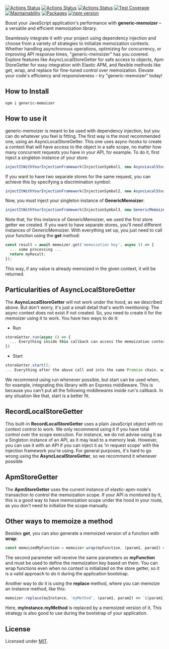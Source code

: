 [![Actions Status](https://github.com/Codibre/nodejs-generic-memoizer/workflows/build/badge.svg)](https://github.com/Codibre/nodejs-generic-memoizer/actions)
[![Actions Status](https://github.com/Codibre/nodejs-generic-memoizer/workflows/test/badge.svg)](https://github.com/Codibre/nodejs-generic-memoizer/actions)
[![Actions Status](https://github.com/Codibre/nodejs-generic-memoizer/workflows/lint/badge.svg)](https://github.com/Codibre/nodejs-generic-memoizer/actions)
[![Test Coverage](https://api.codeclimate.com/v1/badges/a6790604f4031ea02e4f/test_coverage)](https://codeclimate.com/github/codibre/nodejs-generic-memoizer/test_coverage)
[![Maintainability](https://api.codeclimate.com/v1/badges/a6790604f4031ea02e4f/maintainability)](https://codeclimate.com/github/codibre/nodejs-generic-memoizer/maintainability)
[![Packages](https://david-dm.org/Codibre/nodejs-generic-memoizer.svg)](https://david-dm.org/Codibre/nodejs-generic-memoizer)
[![npm version](https://badge.fury.io/js/nodejs-generic-memoizer.svg)](https://badge.fury.io/js/nodejs-generic-memoizer)

Boost your JavaScript application's performance with **generic-memoizer** – a versatile and efficient memoization library.

Seamlessly integrate it with your project using dependency injection and choose from a variety of strategies to initialize memoization contexts. Whether handling asynchronous operations, optimizing for concurrency, or improving API response times, "generic-memoizer" has you covered. Explore features like AsyncLocalStoreGetter for safe access to objects, Apm StoreGetter for easy integration with Elastic APM, and flexible methods like get, wrap, and replace for fine-tuned control over memoization. Elevate your code's efficiency and responsiveness – try "generic-memoizer" today!

## How to Install

```
npm i generic-memoizer
```

## How to use it

generic-memoizer is meant to be used with dependency injection, but you can do whatever you feel is fitting. The first way is the most recommended one, using an AsyncLocalStoreGetter. This one uses async-hooks to create a context that will have access to the object in a safe scope, no matter how many concurrent requests you have in your API, for example. To do it, first inject a singleton instance of your store:

```ts
injectItWithYourInjectionFramework(InjectionSymbol1, new AsyncLocalStoreGetter())
```

If you want to have two separate stores for the same request, you can achieve this by specifying a discrimination symbol:

```ts
injectItWithYourInjectionFramework(InjectionSymbol2, new AsyncLocalStoreGetter(Symbol('MySeparateStore')))
```

Now, you must inject your singleton instance of **GenericMemoizer**:

```ts
injectItWithYourInjectionFramework(InjectionSymbol3, new GenericMemoizer(getInjected(InjectionSymbol1)));
```

Note that, for this instance of GenericMemoizer, we used the first store getter we created. If you want to have separate stores, you'll need different instances of GenericMemoizer. With everything set up, you just need to call your function using the **get** method:

```ts
const result = await memoizer.get('memoization key', async () => {
  ... some processing ...
  return myResult;
});
```
This way, if any value is already memoized in the given context, it will be returned.

## Particularities of AsyncLocalStoreGetter

The **AsyncLocalStoreGetter** will not work under the hood, as we described above. But don't worry, it's just a small detail that's worth mentioning: The async context does not exist if not created. So, you need to create it for the memoizer using it to work. You have two ways to do it:

* Run

```ts
storeGetter.run(async () => {
  ... Everything inside this callback can access the memoization context ...
})
```

* Start
```ts
storeGetter.start();
... Everything after the above call and into the same Promise chain, will have access to the context
```

We recommend using run whenever possible, but start can be used when, for example, integrating this library with an Express middleware. This is because you can't put all the following middlewares inside run's callback. In any situation like that, start is a better fit.


## RecordLocalStoreGetter

This built-in **RecordLocalStoreGetter** uses a plain JavaScript object with no context control to work. We only recommend using it if you have total control over the scope execution. For instance, we do not advise using it as a Singleton instance of an API, as it may lead to a memory leak. However, you can use it with an API if you can inject it as 'in request scope' with the injection framework you're using. For general purposes, it's hard to go wrong using the **AsyncLocalStoreGetter**, so we recommend it whenever possible

## ApmStoreGetter

The **ApmStoreGetter** uses the current instance of elastic-apm-node's transaction to control the memoization scope. If your API is monitored by it, this is a good way to have memoization scope under the hood in your route, as you don't need to initialize the scope manually.

## Other ways to memoize a method

Besides **get**, you can also generate a memoized version of a function with **wrap**:

```ts
const memoizedMyFunction = memoizer.wrap(myFunction, (param1, param2) => `${param1}:${param2}`);
```

The second parameter will receive the same parameters as **myFunction** and must be used to define the memoization key based on them. You can wrap functions even when no context is initialized on the store getter, so it is a valid approach to do it during the application bootstrap.

Another way to do it is using the **replace** method, where you can memoize an instance method, like this:

```ts
memoizer.replace(myInstance, 'myMethod', (param1, param2) => `${param1}:${param2}`);
```

Here, **myInstance.myMethod** is replaced by a memoized version of it. This strategy is also good to use during the bootstrap of your application.

## License

Licensed under [MIT](https://en.wikipedia.org/wiki/MIT_License).
